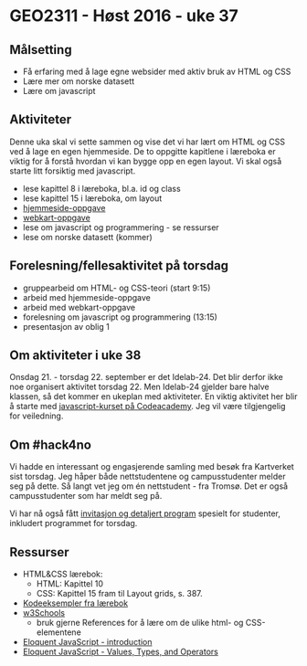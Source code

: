 # GEO2311 - Høst 2016 - uke 37


## Målsetting

- Få erfaring med å lage egne websider med aktiv bruk av HTML og CSS
- Lære mer om norske datasett
- Lære om javascript

## Aktiviteter

Denne uka skal vi sette sammen og vise det vi har lært om HTML og CSS ved å lage en egen hjemmeside. De to oppgitte kapitlene i læreboka er viktig for å forstå hvordan vi kan bygge opp en egen layout. Vi skal også starte litt forsiktig med javascript.

- lese kapittel 8 i læreboka, bl.a. id og class
- lese kapittel 15 i læreboka, om layout
- [hjemmeside-oppgave](./ukeoppgave-hjemmeside.html)
- [webkart-oppgave](./ukeoppgave-wmskart.html)
- lese om javascript og programmering - se ressurser
- lese om norske datasett (kommer)

## Forelesning/fellesaktivitet på torsdag

- gruppearbeid om HTML- og CSS-teori (start 9:15)
- arbeid med hjemmeside-oppgave
- arbeid med webkart-oppgave
- forelesning om javascript og programmering (13:15)
- presentasjon av oblig 1 

## Om aktiviteter i uke 38

Onsdag 21. - torsdag 22. september er det Idelab-24. Det blir derfor ikke noe organisert aktivitet torsdag 22. Men Idelab-24 gjelder bare halve klassen, så det kommer en ukeplan med aktiviteter. En viktig aktivitet her blir å starte med [javascript-kurset på Codeacademy](https://www.codecademy.com/learn/javascript). Jeg vil være tilgjengelig for veiledning.

## Om #hack4no

Vi hadde en interessant og engasjerende samling med besøk fra Kartverket sist torsdag. Jeg håper både nettstudentene og campusstudenter melder seg på dette. Så langt vet jeg om én nettstudent - fra Tromsø. Det er også campusstudenter som har meldt seg på.

Vi har nå også fått [invitasjon og detaljert program](./docs/Invitasjon_studenter.pdf) spesielt for studenter, inkludert programmet for torsdag.



## Ressurser

- HTML&CSS lærebok:
	- HTML: Kapittel 10
	- CSS: Kapittel 15 fram til Layout grids, s. 387.
- [Kodeeksempler fra lærebok](http://www.htmlandcssbook.com/code-samples/)
- [w3Schools](http://www.w3schools.com/)
  - bruk gjerne References for å lære om de ulike html- og CSS-elementene
- [Eloquent JavaScript - introduction](http://eloquentjavascript.net/00_intro.html)
- [Eloquent JavaScript - Values, Types, and Operators](http://eloquentjavascript.net/01_values.html)
